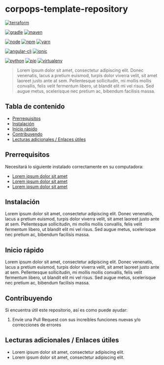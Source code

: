 # corpops-template-repository

[![terraform](https://img.shields.io/badge/terraform-v0.12.X-5C4EE5.svg)](https://www.terraform.io)

[![gradle](https://img.shields.io/badge/gradle-v5.5.X-yellow.svg)](https://gradle.org/install/)
[![maven](https://img.shields.io/badge/maven-v3.6.X-red.svg)](https://maven.apache.org/)

[![node](https://img.shields.io/badge/node-v11.3.X-yellow.svg)](https://nodejs.org)
[![npm](https://img.shields.io/badge/npm-v6.6.X-red.svg)](https://www.npmjs.com/)
[![yarn](https://img.shields.io/badge/yarn-v1.6.X-red.svg)](https://www.yarn.com/)

[![angular-cli](https://img.shields.io/badge/angular.cli-v7.1.X-blue.svg)](https://cli.angular.io/)
[![ionic](https://img.shields.io/badge/ionic.cli-v5.2.X-blue.svg)](https://ionicframework.com)


[![python](https://img.shields.io/badge/python-v3.7.X-green.svg)](https://www.python.org/)
[![pip](https://img.shields.io/badge/pip-v10.0.X-yellow.svg)](https://pypi.org/project/pip/)
[![virtualenv](https://img.shields.io/badge/virtualenv-v15.1.X-red.svg)](https://virtualenv.pypa.io/en/stable/)

> Lorem ipsum dolor sit amet, consectetur adipiscing elit. Donec venenatis, lacus a pretium euismod, turpis dolor viverra velit, sit amet laoreet justo ante at sem. Pellentesque sollicitudin, mi mollis mollis convallis, felis velit fermentum libero, ut blandit elit mi vel risus. Sed augue metus, scelerisque nec pretium ac, bibendum facilisis massa.

## Tabla de contenido

- [Prerrequisitos](#prerrequisitos)
- [Instalación](#instalación)
- [Inicio rápido](#inicio-rápido)
- [Contribuyendo](#contribuyendo)
- [Lecturas adicionales / Enlaces útiles](#lecturas-adicionales--enlaces-útiles)

## Prerrequisitos

Necesitará lo siguiente instalado correctamente en su computadora:

* [Lorem ipsum dolor sit amet](http://lorem-ipsum-dolor-sit-amet)
* [Lorem ipsum dolor sit amet](http://lorem-ipsum-dolor-sit-amet)
* [Lorem ipsum dolor sit amet](http://lorem-ipsum-dolor-sit-amet)

## Instalación

Lorem ipsum dolor sit amet, consectetur adipiscing elit. Donec venenatis, lacus a pretium euismod, turpis dolor viverra velit, sit amet laoreet justo ante at sem. Pellentesque sollicitudin, mi mollis mollis convallis, felis velit fermentum libero, ut blandit elit mi vel risus. Sed augue metus, scelerisque nec pretium ac, bibendum facilisis massa.

## Inicio rápido

Lorem ipsum dolor sit amet, consectetur adipiscing elit. Donec venenatis, lacus a pretium euismod, turpis dolor viverra velit, sit amet laoreet justo ante at sem. Pellentesque sollicitudin, mi mollis mollis convallis, felis velit fermentum libero, ut blandit elit mi vel risus. Sed augue metus, scelerisque nec pretium ac, bibendum facilisis massa.

## Contribuyendo

Si encuentra útil este repositorio, así es como puede ayudar:

1. Envíe una Pull Request con sus increíbles funciones nuevas y/o correcciones de errores

## Lecturas adicionales / Enlaces útiles

* Lorem ipsum dolor sit amet, consectetur adipiscing elit.
* Lorem ipsum dolor sit amet, consectetur adipiscing elit.
